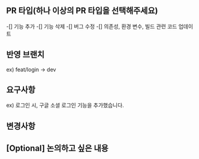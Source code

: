 ## PR 타입(하나 이상의 PR 타입을 선택해주세요)
-[] 기능 추가
-[] 기능 삭제
-[] 버그 수정
-[] 의존성, 환경 변수, 빌드 관련 코드 업데이트

## 반영 브랜치
ex) feat/login -> dev

## 요구사항
ex) 로그인 시, 구글 소셜 로그인 기능을 추가했습니다. 

## 변경사항

## [Optional] 논의하고 싶은 내용

<!--Close #issue_number를 작성한다.-->

